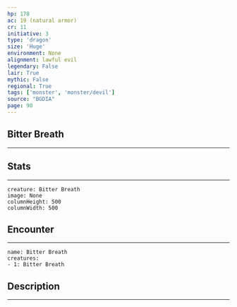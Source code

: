 ```yaml
---
hp: 178
ac: 19 (natural armor)
cr: 11
initiative: 3
type: 'dragon'    
size: 'Huge'
environment: None
alignment: lawful evil
legendary: False
lair: True
mythic: False
regional: True
tags: ['monster', 'monster/devil']
source: "BGDIA"
page: 90
---
```


## Bitter Breath
---



## Stats
---

```statblock
creature: Bitter Breath
image: None
columnHeight: 500
columnWidth: 500
```

## Encounter
---

```encounter-table
name: Bitter Breath
creatures:
- 1: Bitter Breath
```

## Description
---




